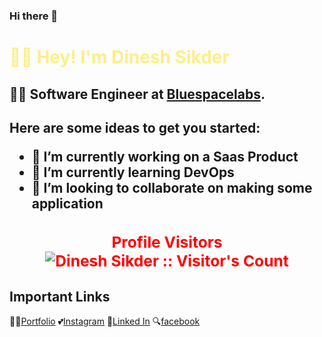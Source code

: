 
### Hi there 👋

<h1 style="color:#fcef88"> <b>👋🏻 Hey! I'm Dinesh Sikder </b></h1>
<h2> 👨‍💻 Software Engineer at <a href="https://www.bluespacelabs.com/">Bluespacelabs</a>.<h2>

Here are some ideas to get you started:

- 🔭 I’m currently working on a Saas Product
- 🌱 I’m currently learning DevOps
- 👯 I’m looking to collaborate on making some application

<center>
<h3 style="color:red" align="center"> 
Profile Visitors
<br>
<img align="center" src="https://profile-counter.glitch.me/{Dineshsikder}/count.svg" alt="Dinesh Sikder :: Visitor's Count" />
</h3>
</center>

## Important Links

👨‍💻[Portfolio](https://dineshsikder.github.io/)
💕[Instagram](https://www.instagram.com/dinesh_sikder/)
🙌[Linked In](https://www.linkedin.com/in/dinesh-sikder-42886111a/)
🔍[facebook](https://www.facebook.com/dinesh.sikder1)
